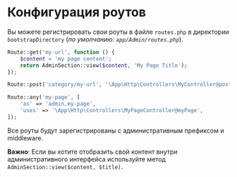 # Конфигурация роутов

Вы можете регистрировать свои роуты в файле `routes.php` в директории `bootstrapDirectory` (*по умолчанию: `app/Admin/routes.php`*).

```php
Route::get('my-url', function () {
	$content = 'my page content';
	return AdminSection::view($content, 'My Page Title');
});

Route::post('category/my-url', '\App\Http\Controllers\MyController@postMyUrl');

Route::any('my-page', [
	'as' => 'admin.my-page',
	'uses' => '\App\Http\Controllers\MyPageController@myPage',
]);
```

Все роуты будут зарегистрированы с административным префиксом и middleware.

**Важно**: Если вы хотите отобразить свой контент внутри административного интерфейса используйте метод `AdminSection::view($content, $title)`.
